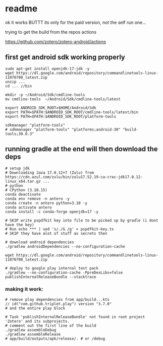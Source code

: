 # readme

ok it works BUTTT its only for the paid version, not the self run one...

trying to get the build from the repos actions

https://github.com/zotero/zotero-android/actions

## first get android sdk working properly

```
sudo apt-get install openjdk-17-jdk -y
wget https://dl.google.com/android/repository/commandlinetools-linux-11076708_latest.zip
unzip ...
cd ... //bin

mkdir -p ~/Android/Sdk/cmdline-tools
mv cmdline-tools  ~/Android/Sdk/cmdline-tools/latest

export ANDROID_SDK_ROOT=$HOME/Android/Sdk
export PATH=$PATH:$ANDROID_SDK_ROOT/cmdline-tools/latest/bin
export PATH=$PATH:$ANDROID_SDK_ROOT/platform-tools

sdkmanager "platform-tools"
# sdkmanager "platform-tools" "platforms;android-30" "build-tools;30.0.3"
```

## running gradle at the end will then download the deps

```
# setup jdk
# Downloading Java 17.0.12+7 (Zulu) from https://cdn.azul.com/zulu/bin/zulu17.52.19-ca-crac-jdk17.0.12-linux_x64.tar.gz ...
# python
# CPython (3.10.15)
conda deactivate
conda env remove -n antero -y
conda create -n antero python=3.10 -y
conda activate antero
conda install -c conda-forge openjdk=17 -y

# SKIP write pspdfkit key into file to be picked up by gradle (i dont have the key)
# Run echo *** | sed 's/./& /g' > pspdfkit-key.tx
# SKIP they have alot of stuff as secrets then

# download android dependencies
./gradlew androidDependencies --no-configuration-cache

wget https://dl.google.com/android/repository/commandlinetools-linux-11076708_latest.zip

# deploy to google play internal test pack
./gradlew --no-configuration-cache -PpreDexLibs=false publishInternalReleaseBundle --stacktrace
```

### making it work:

```
# remove play dependencies from app/build...kts
// id("com.github.triplet.play") version "3.7.0"
# and the entire play block

# Task 'publishInternalReleaseBundle' not found in root project 'Zotero' and its subprojects.
# comment out the first line of the build
./gradlew assembleDebug
./gradlew assembleRelease
# app/build/outputs/apk/release/. # or /debug
```

